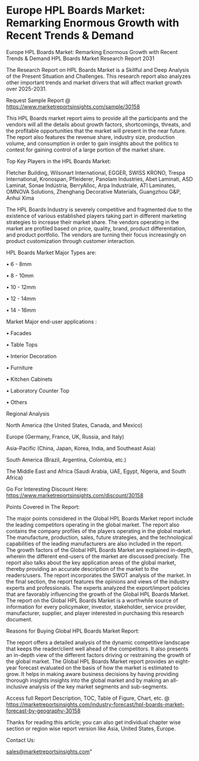 # Europe HPL Boards Market: Remarking Enormous Growth with Recent Trends & Demand
Europe HPL Boards Market: Remarking Enormous Growth with Recent Trends & Demand
HPL Boards Market Research Report 2031

The Research Report on HPL Boards Market is a Skillful and Deep Analysis of the Present Situation and Challenges. This research report also analyzes other important trends and market drivers that will affect market growth over 2025-2031.

Request Sample Report @ https://www.marketreportsinsights.com/sample/30158

This HPL Boards market report aims to provide all the participants and the vendors will all the details about growth factors, shortcomings, threats, and the profitable opportunities that the market will present in the near future. The report also features the revenue share, industry size, production volume, and consumption in order to gain insights about the politics to contest for gaining control of a large portion of the market share.

Top Key Players in the HPL Boards Market:

Fletcher Building, Wilsonart International, EGGER, SWISS KRONO, Trespa International, Kronospan, Pfleiderer, Panolam Industries, Abet Laminati, ASD Laminat, Sonae Indústria, BerryAlloc, Arpa Industriale, ATI Laminates, OMNOVA Solutions, Zhenghang Decorative Materials, Guangzhou G&P, Anhui Xima

The HPL Boards Industry is severely competitive and fragmented due to the existence of various established players taking part in different marketing strategies to increase their market share. The vendors operating in the market are profiled based on price, quality, brand, product differentiation, and product portfolio. The vendors are turning their focus increasingly on product customization through customer interaction.

HPL Boards Market Major Types are:

• 6 - 8mm

• 8 - 10mm

• 10 - 12mm

• 12 - 14mm

• 14 - 16mm

Market Major end-user applications :

• Facades

• Table Tops

• Interior Decoration

• Furniture

• Kitchen Cabinets

• Laboratory Counter Top

• Others

Regional Analysis

North America (the United States, Canada, and Mexico)

Europe (Germany, France, UK, Russia, and Italy)

Asia-Pacific (China, Japan, Korea, India, and Southeast Asia)

South America (Brazil, Argentina, Colombia, etc.)

The Middle East and Africa (Saudi Arabia, UAE, Egypt, Nigeria, and South Africa)

Go For Interesting Discount Here: https://www.marketreportsinsights.com/discount/30158

Points Covered in The Report:

The major points considered in the Global HPL Boards Market report include the leading competitors operating in the global market.
The report also contains the company profiles of the players operating in the global market.
The manufacture, production, sales, future strategies, and the technological capabilities of the leading manufacturers are also included in the report.
The growth factors of the Global HPL Boards Market are explained in-depth, wherein the different end-users of the market are discussed precisely.
The report also talks about the key application areas of the global market, thereby providing an accurate description of the market to the readers/users.
The report incorporates the SWOT analysis of the market. In the final section, the report features the opinions and views of the industry experts and professionals. The experts analyzed the export/import policies that are favorably influencing the growth of the Global HPL Boards Market.
The report on the Global HPL Boards Market is a worthwhile source of information for every policymaker, investor, stakeholder, service provider, manufacturer, supplier, and player interested in purchasing this research document.

Reasons for Buying Global HPL Boards Market Report:

The report offers a detailed analysis of the dynamic competitive landscape that keeps the reader/client well ahead of the competitors.
It also presents an in-depth view of the different factors driving or restraining the growth of the global market.
The Global HPL Boards Market report provides an eight-year forecast evaluated on the basis of how the market is estimated to grow.
It helps in making aware business decisions by having providing thorough insights insights into the global market and by making an all-inclusive analysis of the key market segments and sub-segments.

Access full Report Description, TOC, Table of Figure, Chart, etc. @ https://marketreportsinsights.com/industry-forecast/hpl-boards-market-forecast-by-geography-30158

Thanks for reading this article; you can also get individual chapter wise section or region wise report version like Asia, United States, Europe.

Contact Us:

sales@marketreportsinsights.com"
